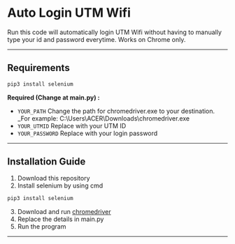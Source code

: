 # Auto Login UTM Wifi
Run this code will automatically login UTM Wifi without having to manually type your id and password everytime.
Works on Chrome only.

---

## Requirements
```sh
pip3 install selenium
```

**Required (Change at main.py) :**
- `YOUR_PATH` Change the path for chromedriver.exe to your destination. _For example: C:\\Users\ACER\Downloads\chromedriver.exe
- `YOUR_UTMID` Replace with your UTM ID
- `YOUR_PASSWORD` Replace with your login password

---

## Installation Guide
1. Download this repository 
2. Install selenium by using cmd 
```sh
pip3 install selenium
```
3. Download and run [chromedriver](https://chromedriver.chromium.org/downloads)
4. Replace the details in main.py
5. Run the program

---
